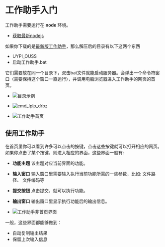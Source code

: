 # 工作助手入门

工作助手需要运行在 **node** 环境。
* [获取最新nodejs](https://nodejs.org/)

如果你下载的是[最新版工作助手](https://drive.weixin.qq.com/s?k=AFkAbAfYAAkQWfpA6V)，那么解压后的目录有以下这两个东西

* UYPI_OUSS
* 启动工作助手.bat

它们需要放在同一个目录下，双击bat文件就能启动服务器。会弹出一个命令符窗口（需要保持这个窗口一直运行），并调用电脑浏览器进入工作助手的网页的首页。

* ![目录示例](/img/drbz_nikc.png)


* ![cmd_lplp_drbz](./img/cmd_lplp_drbz.png)


* ![工作助手首页](/img/uypi_ouss_nmhy.png)


## 使用工作助手

在首页里你可以看到许多可以点击的按键，点击这些按键就可以打开相应的网页。如果你点击了某个按键，则进入相应的界面，这些界面一般有:

* **功能主题** 该主题对应当前界面的功能。
* **输入窗口** 输入窗口里需要输入执行当前功能所需的一些参数，比如: 文件路径、 文件编码等
* **提交按钮** 点击提交，就可以执行功能。
* **输出窗口** 输出窗口里显示执行功能后的输出信息。

* ![工作助手非首页界面](/img/uypi_ouss_ft_nmhy.png)


一般，这些界面都能够做到：

* 自动复制输出结果
* 保留上次输入信息 

